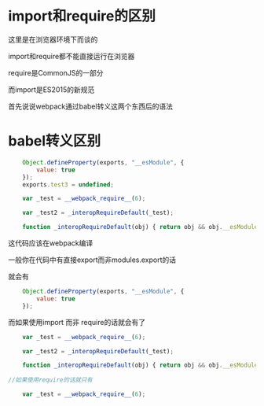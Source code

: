 # import和require的区别

这里是在浏览器环境下而谈的

import和require都不能直接运行在浏览器

require是CommonJS的一部分

而import是ES2015的新规范

首先说说webpack通过babel转义这两个东西后的语法


# babel转义区别

```javascript
	Object.defineProperty(exports, "__esModule", {
	    value: true
	});
	exports.test3 = undefined;

	var _test = __webpack_require__(6);

	var _test2 = _interopRequireDefault(_test);

	function _interopRequireDefault(obj) { return obj && obj.__esModule ? obj : { default: obj }; }

```

这代码应该在webpack编译

一般你在代码中有直接export而非modules.export的话

就会有

```javascript
	Object.defineProperty(exports, "__esModule", {
	    value: true
	});
```

而如果使用import 而非 require的话就会有了

```javascript
	var _test = __webpack_require__(6);

	var _test2 = _interopRequireDefault(_test);

	function _interopRequireDefault(obj) { return obj && obj.__esModule ? obj : { default: obj }; }
    
//如果使用require的话就只有

	var _test = __webpack_require__(6);

```



